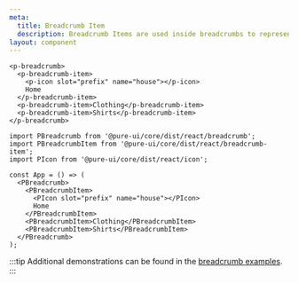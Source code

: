 ```yaml
---
meta:
  title: Breadcrumb Item
  description: Breadcrumb Items are used inside breadcrumbs to represent different links.
layout: component
---
```


```html:preview
<p-breadcrumb>
  <p-breadcrumb-item>
    <p-icon slot="prefix" name="house"></p-icon>
    Home
  </p-breadcrumb-item>
  <p-breadcrumb-item>Clothing</p-breadcrumb-item>
  <p-breadcrumb-item>Shirts</p-breadcrumb-item>
</p-breadcrumb>
```

```jsx:react
import PBreadcrumb from '@pure-ui/core/dist/react/breadcrumb';
import PBreadcrumbItem from '@pure-ui/core/dist/react/breadcrumb-item';
import PIcon from '@pure-ui/core/dist/react/icon';

const App = () => (
  <PBreadcrumb>
    <PBreadcrumbItem>
      <PIcon slot="prefix" name="house"></PIcon>
      Home
    </PBreadcrumbItem>
    <PBreadcrumbItem>Clothing</PBreadcrumbItem>
    <PBreadcrumbItem>Shirts</PBreadcrumbItem>
  </PBreadcrumb>
);
```

:::tip
Additional demonstrations can be found in the [breadcrumb examples](/components/breadcrumb).
:::
